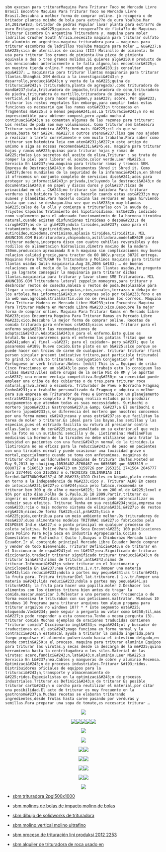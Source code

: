 
```
sbm execsan para triturarMaquina Para Triturar Toco no Mercado Livre Brasil Encontre Maquina Para Triturar Toco no Mercado Livre Brasil.Descubra a melhor forma de comprar online. jb recupera o de britador plantas moinho de bola para extra??o de ouro YouTube.Mar 14,2017&#183; britador de pedras Popular lavar planta para extra??o de ouro Britagem e.m&#225;quinas de recupera??o de flota??o de Maquinas Triturar Escombro En Argentina Trituradora y. maquina para moler ladrillos Crusher South Africa.necesito maquina para triturar sulfato de aluminio en argentina.maquina trituradora para … maquinas para triturar escombros de ladrillos YouTube Maquina para moler … Gu&#237;a b&#225;sica de utensilios de cocina (III) Molinillo de pimienta: Se usa para triturar los granos de pimienta.Una pizca de pimienta equivale a dos o tres granos molidos.Si quieres alg&#250;n producto de los mencionados anteriormente o te falta alguno,los encontrar&#225;s en nuestra tienda online.Y recordad que pod&#233;is consultar aqu&#237; … maquinaria para triturar llantas maquinaria para triturar llantas.Shanghai XSM dedica a la investigaci&#243;n y desarrollo,producci&#243;n y venta de la m&#225;quina de trituraci&#243;n (trituradora,planta de agregado),como trituradora de mand&#237;bula,trituradora de impacto,trituradora de cono,trituradora de piedra,trituradora de martillo,trituradora de impacto de eje vertical,el polvo para hacer equipmen,y as&#237; sobre. Por qu&#233; triturar los restos vegetales Sin embargo,para cumplir todas estas funciones es necesario que las ramas est&#233;n troceadas en fragmentos m&#225;s o menos peque&#241;os.La trituraci&#243;n no es imprescindible para obtener compost,pero ayuda mucho.A continuaci&#243;n se comentan algunas de las razones para triturar: Los restos de poda son muy voluminosos. Como triturar sem batedeira Triturar sem batedeira &#233; bem mais f&#225;cil do que se pensa,basta ter &#224; m&#227;o outros utens&#237;lios que nos ajudem a realizar a tarefa corretamente e sem muito trabalho.Para saber como triturar sem batedeira leia com aten&#231;&#227;o este artigo de umComo e siga as nossas recomenda&#231;&#245;es. maquina para triturar hojas y ramas m&#225;quinas para triturar hojas y ramas de &#225;rboles Los secretos del aceite de oliva,Triturar : se trata de romper la piel para liberar el aceite.color verde.Leer M&#225;s Servicio En L&#237;nea.maquina para triturar ramas y troncos SBM. Empresa de Destrucci&#243;n de Documentos Shred it Shred it. Como l&#237;deres mundiales de la seguridad de la informaci&#243;n,en Shred it ofrecemos un conjunto completo de servicios dise&#241;ados para proteger su informaci&#243;n privada,incluyendo la destrucci&#243;n de documentaci&#243;n en papel y discos duros y pol&#237;ticas de privacidad en el … C&#243;mo triturar sin batidora Para triturar verduras sin batidora lo mejor es hacerlo cuando estas est&#233;n muy suaves y blanditas.Para hacerlo cocina las verduras en agua hirviendo hasta que casi se deshagan.Una vez que est&#233;n muy blandas s&#225;calas de la olla y comienza a triturarlas con la ayuda de … Triyotex Capsulas Tratamiento del hipotiroidismo: Est&#225; indicado como suplemento para el adecuado funcionamiento de la hormona tiroidea natural,cuando existen disfunciones tiroideas o despu&#233;s de cirug&#237;as de la gl&#225;ndula tiroides,as&#237; como para el tratamiento de hipotiroidismo,bocio eutiroideo,mixedema,cretinismo,aplasia tiroidea,tiroiditis. MIL ANUNCIOS.COM Biotrituradora,chipeadora,astilladora.modeloBX62R para triturar madera,incorpora disco con cuatro cuhillas reversibles y dos rodillos de alimentacion hidraulicos,dimetro maximo de la madera 150mm.produccion aproximada 8 m h maquina sin complicaciones muy buena relacion calidad precio,para tractor de 60 80Cv.precio 3872€ entrega. Maquinas Para TRITURAR Te Trituradora y Molinos maquinas para triturar llantas usadas Gulin maquinaria.Aug 28,2006 &#183; … de buenas relaciones en el medio de la importacion de llantas usadas,te pregunto si ya lograste conseguir la maquinaria para triturar dichas llantas.maquinaria para triturar y lavar stone SME Trituradora. MIL ANUNCIOS.COM Trituradora lateral zeppelin monegros,para triturar y desbrozar restos de cosecha,maleza o restos de poda.Desplazable para llegar a cunetas,ribazos,aceiquias,rios,canales,terrazas o debajo de los arboles.Mas informaci&#243;n y compras solo por tel&#233;fono o en la web www.agroindustrialmartin.com no se revisan los correos. Maquina Para Triturar Madera en Mercado Libre M&#233;xico Encuentra Maquina Para Triturar Madera en Mercado Libre M&#233;xico.Descubre la mejor forma de comprar online. Maquina Para Triturar Ramas en Mercado Libre M&#233;xico Encuentra Maquina Para Triturar Ramas en Mercado Libre M&#233;xico.Descubre la mejor forma de comprar online. Recetas de comida triturada para enfermos cr&#243;nicos webos. Triturar para el enfermo seg&#250;n las recomendaciones de adaptaci&#243;n.Adaptaci&#243;n para el enfermo.Este guiso es brutal.No incorporaremos para el enfermo las patatas fritas que se a&#241;aden al final —s&#237; para el cuidador— pero s&#237; que le pasaremos &#189; huevo cocido.Este plato es un b&#225;sico porque se puede hacer con trozos de carne de cualquier. triturar triturar (first person singular present indicative trituro,past participle triturado) to grind,to crush,to triturate; Conjugation Conjugation of the Portuguese ar verb triturar.Notes: [edit] This is … Equipos de criba Cinco fracciones en un s&#243;lo paso de trabajo esto lo consiguen las cribas m&#243;viles sobre orugas de la serie MSC de RM y le aportan as&#237; una enorme ventaja competitiva.Seg&#250;n su necesidad puede emplear una criba de dos cubiertas o de tres,para triturar roca natural,grava,arena o escombro. Triturador de Pneu e Borracha Fragmaq Conhe&#231;a o trabalho personalizado da Fragmaq e adquira o melhor para sua empresa em Triturador de Pneu e Borracha.Com um planejamento estrat&#233;gico completo a Fragmaq realiza estudos para produzir equipamentos que atendam todas as suas necessidades. Suribachi o mortero japon&#233;s Gastronom&#237;a &amp; C&#237;a El suribachi o mortero japon&#233;s,se diferencia del mortero que nosotros conocemos por una forma menos c&#243;ncava y unas estr&#237;as que facilitan la tarea de moler o triturar.Es ideal para las bayas,las semillas y las especias,pues el estriado facilita su rotura al presionar contra ellas.Suele ser de cer&#225;mica,esmaltada en su exterior,el que veis en la foto es un suribachi sencillo y de. Liotironina: MedlinePlus medicinas La hormona de la tiroides no debe utilizarse para tratar la obesidad en pacientes con una funci&#243;n normal de la tiroides.La liotironina no es eficaz para la reducci&#243;n de peso en pacientes con una tiroides normal y puede ocasionar una toxicidad grave o mortal,especialmente cuando se toma con anfetaminas. maquinas de triturar chufas worldcrushers maquinas de triturar chufas.Posted on May 9,2013 by shuijing.10536402.8760467 em 6656569 que 6393519 e 6080717 a 5160513 ser 4994723 um 3159726 por 2953251 2741504 2646777 para 2274401 com 2153583 n o.TECNICAS CULINARIAS III Scribd.GASTRONOM&#237;A DE.M&#233;XICO Chiles en Nogada,plato creado en torno a la independencia de M&#233;xico y. Triturar ALHO Em casos de intoxica&#231;&#227;o cr&#244;nica pelo tabaco,recomenda se triturar bem 300 g de alho e macer&#225; lo em 200 ml de &#225;lcool e 95% por oito dias.Folha de S.Paulo,16 10 2009.Partir,triturar ou ingerir os rem&#233;dios com alguns alimentos pode potencializar ou reduzir seus efeitos. Triturac Tenha em sua resid&#234;ncia,empresa ou com&#233;rcio o mais moderno sistema de elimina&#231;&#227;o de restos org&#226;nicos.De forma f&#225;cil,pr&#225;tica e r&#225;pida,contribua para um meio ambiente melhor.Os trituradores de res&#237;duos alimentares modelos TRITURAC s&#227;o fabricados pela DISPOSER Ind.e s&#227;o o ponto principal em qualquer processo de coleta seletiva. Molino Para Hoja Seca Encontr&#225; 100 publicaciones para Molino Para Hoja Seca en Industria Agropecuaria,Cocina o Comestibles en Pichincha ( Quito ),Guayas o Chimborazo Mercado Libre Ecuador.Ir al contenido principal Mercado Libre Ecuador Donde comprar y vender de todo Bienvenido. Triturar Definici&#243;n de triturar en el Diccionario de espa&#241;ol en l&#237;nea.Significado de triturar diccionario.traducir triturar significado triturar traducci&#243;n de triturar Sin&#243;nimos de triturar,ant&#243;nimos de triturar.Informaci&#243;n sobre triturar en el Diccionario y Enciclopedia En L&#237;nea Gratuito.1.v.tr.Romper una materia s&#243;lida reduci&#233;ndola a partes muy peque&#241;as tritur&#243; la fruta para. Tritura triturar(Del lat.triturare.) 1.v.tr.Romper una materia s&#243;lida reduci&#233;ndola a partes muy peque&#241;as tritur&#243; la fruta para hacer una papilla.moler 2.Deshacer los alimentos con los dientes tritura bien antes de tragar la comida.mascar,masticar 3.Molestar a una persona con frecuencia o de forma excesiva le trituraban con sus peticiones.maltratar. Windows 10 Windows 10 Programa para triturar arquivos tem alqum progama para triturar arquivos no windows 10?? * * Este segmento est&#225; bloqueado.Voc&#234; pode seguir a pergunta ou votar como &#250;til,mas n&#227;o pode responder a esta conversa.Tenho a mesma pergunta (3). triturar comida Muchos ejemplos de oraciones traducidas contienen “triturar comida” Diccionario ingl&#233;s espa&#241;ol y buscador de traducciones en.el est&#243;mago funciona en forma normal y la contracci&#243;n estomacal ayuda a triturar la comida ingerida,para luego propulsar el alimento pulverizado hacia el intestino delgado,en donde contin&#250;a el proceso. maquina para triturar aluminio Equipos para triturar las virutas.y secas desde la descarga de la m&#225;quina herramienta hasta la centrifugadora o los silos.Material de las virutas: acero,fundici&#243;n,lat&#243;n,aluminio.Leer M&#225;s Servicio En L&#237;nea.Cables y mangueras de cobre y aluminio Recemsa. Optimizaci&#243;n de procesos industriales.Triturar &#193;ridos. Distribuidores oficiales de equipos para la trituraci&#243;n,transporte y almacenamiento de &#225;ridos.Especialistas en la optimizaci&#243;n de procesos industriales.Triturar.es Definici&#243;n de triturar Es posible triturar cart&#243;n o corcho para reutilizar el material,por citar una posibilidad.El acto de triturar es muy frecuente en la gastronom&#237;a.Muchas recetas se elaboran triturando ingredientes,desde frutas hasta carne pasando por verduras y semillas.Para preparar una sopa de tomate,es necesario triturar … 
```

<div align="center">

<a href="https://es-crusher.shibang-china.com/github&k=sbm+execsan+para+triturar"><img src="https://static.shibang-china.com/es/crusher/logo.jpg"></a>

<a href="https://es-crusher.shibang-china.com/github&k=sbm+execsan+para+triturar"><img src="https://static.shibang-china.com/es/crusher/index.jpg"></a><a href="https://es-crusher.shibang-china.com/material.htmlgithub&k=sbm+execsan+para+triturar"><img src="https://static.shibang-china.com/es/crusher/material.jpg"></a><a href="https://es-crusher.shibang-china.com/application.htmlgithub&k=sbm+execsan+para+triturar"><img src="https://static.shibang-china.com/es/crusher/application.jpg"></a><a href="https://es-crusher.shibang-china.com/aboutus.htmlgithub&k=sbm+execsan+para+triturar"><img src="https://static.shibang-china.com/es/crusher/aboutus.jpg"></a><a href="https://es-crusher.shibang-china.com/contact.htmlgithub&k=sbm+execsan+para+triturar"><img src="https://static.shibang-china.com/es/crusher/contact.jpg"></a>

<a href="https://es-crusher.shibang-china.com/github&k=sbm+execsan+para+triturar"><img src="https://static.shibang-china.com/es/crusher/banner.jpg"></a>

<a href="https://swt.shibang-china.com/github&k=sbm+execsan+para+triturar"><img src="https://static.shibang-china.com/es/crusher/text.jpg"></a>

<a href="https://swt.shibang-china.com/github&k=sbm+execsan+para+triturar"><img src="https://static.shibang-china.com/es/crusher/chat.jpg"></a><a href="https://es-crusher.shibang-china.com/contact.htmlgithub&k=sbm+execsan+para+triturar"><img src="https://static.shibang-china.com/es/crusher/message.jpg"></a>

<a href="https://es-crusher.shibang-china.com/products/pe.htmlgithub&k=sbm+execsan+para+triturar"><img src="https://static.shibang-china.com/es/crusher/pe.jpg"></a><a href="https://es-crusher.shibang-china.com/products/pf.htmlgithub&k=sbm+execsan+para+triturar"><img src="https://static.shibang-china.com/es/crusher/pf.jpg"></a>

<a href="https://es-crusher.shibang-china.com/products/hpt.htmlgithub&k=sbm+execsan+para+triturar"><img src="https://static.shibang-china.com/es/crusher/hpt.jpg"></a><a href="https://es-crusher.shibang-china.com/products/vsi.htmlgithub&k=sbm+execsan+para+triturar"><img src="https://static.shibang-china.com/es/crusher/vsi.jpg"></a>

<a href="https://es-crusher.shibang-china.com/products/klv.htmlgithub&k=sbm+execsan+para+triturar"><img src="https://static.shibang-china.com/es/crusher/klv.jpg"></a><a href="https://es-crusher.shibang-china.com/products/portable.htmlgithub&k=sbm+execsan+para+triturar"><img src="https://static.shibang-china.com/es/crusher/portable.jpg"></a>

<a href="https://swt.shibang-china.com/github&k=sbm+execsan+para+triturar"><img src="https://static.shibang-china.com/es/crusher/case.jpg"></a>

</div>


* [sbm trituradora 2pgl500x1000](sbm%20trituradora%202pgl500x1000.md)

* [sbm molinos de bolas de impacto molino de bolas](sbm%20molinos%20de%20bolas%20de%20impacto%20molino%20de%20bolas.md)

* [sbm dibujo de solidworks de trituradora](sbm%20dibujo%20de%20solidworks%20de%20trituradora.md)

* [sbm molino vertical molino ultrafino](sbm%20molino%20vertical%20molino%20ultrafino.md)

* [sbm proceso de trituración lini produksi 2012 2253](sbm%20proceso%20de%20trituraci%C3%B3n%20lini%20produksi%202012%202253.md)

* [sbm alquiler de trituradora de roca usado en](sbm%20alquiler%20de%20trituradora%20de%20roca%20usado%20en.md)